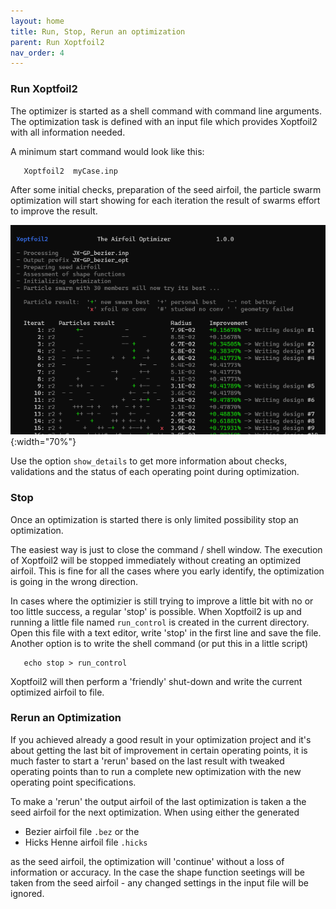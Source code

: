 ```yaml
---
layout: home
title: Run, Stop, Rerun an optimization
parent: Run Xoptfoil2
nav_order: 4
---
```



### Run Xoptfoil2

The optimizer is started as a shell command with command line arguments. The optimization task is defined with an input file which provides Xoptfoil2 with all information needed. 

A minimum start command would look like this: 

```
   Xoptfoil2  myCase.inp  
```

After some initial checks, preparation of the seed airfoil, the particle swarm optimization will start showing for each iteration the result of swarms effort to improve the result.

![run](../images/run_no_details.png){:width="70%"}

Use the option `show_details` to get more information about checks, validations and the status of each operating point during optimization.

### Stop

Once an optimization is started there is only limited possibility stop an optimization.

The easiest way is just to close the command / shell window. The execution of Xoptfoil2 will be 
stopped immediately without creating an optimized airfoil. This is fine for all the cases where you early identify, the optimization is going in the wrong direction. 

In cases where the optimizier is still trying to improve a little bit with no or too little success, a regular 'stop' is possible. When Xoptfoil2 is up and running a little file named `run_control` is created in the current directory. Open this file with a text editor, write 'stop' in the first line and save the file. Another option is to write the shell command (or put this in a little script)

```
   echo stop > run_control 
```
Xoptfoil2 will then perform a 'friendly' shut-down and write the current optimized airfoil to file.


### Rerun an Optimization

If you achieved already a good result in your optimization project and it's about getting the last bit of improvement in certain operating points, it is much faster to start a 'rerun' based on the last result with tweaked operating points than to run a complete new optimization with the new operating point specifications.  

To make a 'rerun' the output airfoil of the last optimization is taken a the seed airfoil for the next optimization. When using either the generated 
- Bezier airfoil file `.bez` or the
- Hicks Henne airfoil file `.hicks`

as the seed airfoil, the optimization will 'continue' without a loss of information or accuracy. In the case the shape function seetings will be taken from the seed airfoil - any changed settings in the input file will be ignored. 


